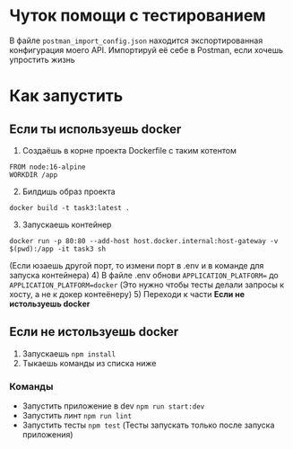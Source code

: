 # Чуток помощи с тестированием
В файле `postman_import_config.json` находится экспортированная конфигурация моего API. Импортируй её себе в Postman, если хочешь упростить жизнь
# Как запустить
## Если ты используешь docker
1) Создаёшь в корне проекта Dockerfile c таким котентом
```
FROM node:16-alpine
WORKDIR /app
```
2) Билдишь образ проекта
```
docker build -t task3:latest .
```
3) Запускаешь контейнер
```
docker run -p 80:80 --add-host host.docker.internal:host-gateway -v $(pwd):/app -it task3 sh
```
(Если юзаешь другой порт, то измени порт в .env и в команде для запуска контейнера)
4) В файле .env обнови `APPLICATION_PLATFORM=` до `APPLICATION_PLATFORM=docker`
(Это нужно чтобы тесты делали запросы к хосту, а не к докер контеёнеру)
5) Переходи к части **Если не истользуешь docker** 
## Если не истользуешь docker
1) Запускаешь `npm install`
2) Тыкаешь команды из списка ниже
### Команды
 - Запустить приложение в dev `npm run start:dev`
 - Запустить линт `npm run lint`
 - Запустить тесты `npm test` (Тесты запускать только после запуска приложения)
